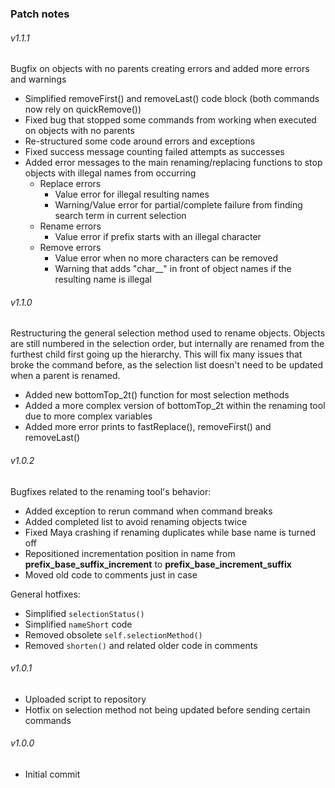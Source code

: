 ### Patch notes
###### v1.1.1
Bugfix on objects with no parents creating errors and added more errors and warnings
- Simplified removeFirst() and removeLast() code block (both commands now rely on quickRemove())
- Fixed bug that stopped some commands from working when executed on objects with no parents
- Re-structured some code around errors and exceptions
- Fixed success message counting failed attempts as successes
- Added error messages to the main renaming/replacing functions to stop objects with illegal names from occurring
    - Replace errors
        - Value error for illegal resulting names
        - Warning/Value error for partial/complete failure from finding search term in current selection
    - Rename errors
        - Value error if prefix starts with an illegal character
    - Remove errors
        - Value error when no more characters can be removed
        - Warning that adds "char__" in front of object names if the resulting name is illegal

###### v1.1.0
Restructuring the general selection method used to rename objects.
Objects are still numbered in the selection order, but internally are renamed from the furthest child first going up the hierarchy.
This will fix many issues that broke the command before, as the selection list doesn't need to be updated when a parent is renamed.
- Added new bottomTop_2t() function for most selection methods
- Added a more complex version of bottomTop_2t within the renaming tool due to more complex variables
- Added more error prints to fastReplace(), removeFirst() and removeLast()

###### v1.0.2
Bugfixes related to the renaming tool's behavior:
- Added exception to rerun command when command breaks
- Added completed list to avoid renaming objects twice
- Fixed Maya crashing if renaming duplicates while base name is turned off
- Repositioned incrementation position in name from **prefix_base_suffix_increment** to **prefix_base_increment_suffix**
- Moved old code to comments just in case

General hotfixes:
- Simplified `selectionStatus()`
- Simplified `nameShort` code
- Removed obsolete `self.selectionMethod()`
- Removed `shorten()` and related older code in comments

###### v1.0.1
- Uploaded script to repository
- Hotfix on selection method not being updated before sending certain commands

###### v1.0.0
- Initial commit
